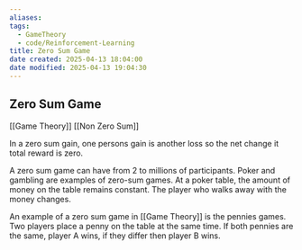 ```yaml
---
aliases: 
tags:
  - GameTheory
  - code/Reinforcement-Learning
title: Zero Sum Game
date created: 2025-04-13 18:04:00
date modified: 2025-04-13 19:04:30
---
```


## Zero Sum Game

[[Game Theory]] [[Non Zero Sum]]

In a zero sum gain, one persons gain is another loss so the net change it total reward is zero.  

A zero sum game can have from 2 to millions of participants.  Poker and gambling are  examples of zero-sum games.  At a poker table, the amount of money on the table remains constant.  The player who walks away with the money changes.  

An example of a zero sum game in [[Game Theory]] is the pennies games.  Two players place a penny on the table at the same time.  If both pennies are the same, player A wins, if they differ then player B wins.